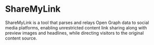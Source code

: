 # ShareMyLink
ShareMyLink is a tool that parses and relays Open Graph data to social media platforms, enabling unrestricted content link sharing along with preview images and headlines, while directing visitors to the original content source.
